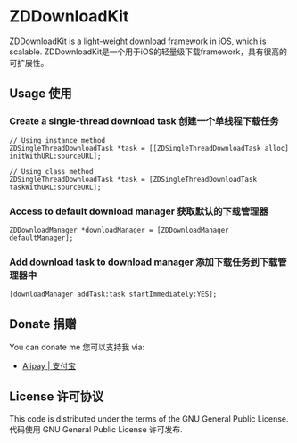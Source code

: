 # ZDDownloadKit

ZDDownloadKit is a light-weight download framework in iOS, which is scalable.
ZDDownloadKit是一个用于iOS的轻量级下载framework，具有很高的可扩展性。

## Usage 使用

### Create a single-thread download task 创建一个单线程下载任务
```
// Using instance method
ZDSingleThreadDownloadTask *task = [[ZDSingleThreadDownloadTask alloc] initWithURL:sourceURL];

// Using class method
ZDSingleThreadDownloadTask *task = [ZDSingleThreadDownloadTask taskWithURL:sourceURL];
```

### Access to default download manager 获取默认的下载管理器
```
ZDDownloadManager *downloadManager = [ZDDownloadManager defaultManager];
```

### Add download task to download manager 添加下载任务到下载管理器中
```
[downloadManager addTask:task startImmediately:YES];
```

## Donate 捐赠

You can donate me 您可以支持我
via:
* [Alipay | 支付宝](https://me.alipay.com/0dayzh)

## License 许可协议
This code is distributed under the terms of the GNU General Public License.  
代码使用 GNU General Public License 许可发布.
